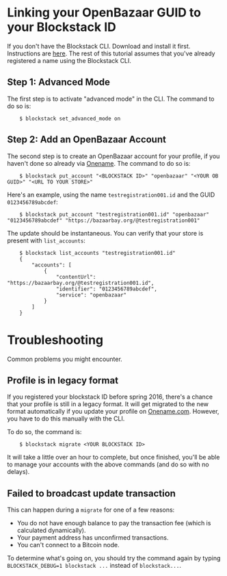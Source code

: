 # Linking your OpenBazaar GUID to your Blockstack ID

If you don't have the Blockstack CLI. Download and install it first. Instructions are [here](https://github.com/blockstack/blockstack-cli/blob/master/README.md). The rest of this tutorial assumes that you've already registered a name using the Blockstack CLI.

## Step 1:  Advanced Mode

The first step is to activate "advanced mode" in the CLI.  The command to do so is:

```
    $ blockstack set_advanced_mode on
```

## Step 2:  Add an OpenBazaar Account

The second step is to create an OpenBazaar account for your profile, if you haven't done so already via [Onename](https://onename.com).  The command to do so is:

```
    $ blockstack put_account "<BLOCKSTACK ID>" "openbazaar" "<YOUR OB GUID>" "<URL TO YOUR STORE>"
```

Here's an example, using the name `testregistration001.id` and the GUID `0123456789abcdef`:

```
    $ blockstack put_account "testregistration001.id" "openbazaar" "0123456789abcdef" "https://bazaarbay.org/@testregistration001"
```

The update should be instantaneous.  You can verify that your store is present with `list_accounts`:

```
    $ blockstack list_accounts "testregistration001.id"
    {
        "accounts": [
            {
                "contentUrl": "https://bazaarbay.org/@testregistration001.id", 
                "identifier": "0123456789abcdef", 
                "service": "openbazaar"
            }
        ]
    }
````

# Troubleshooting

Common problems you might encounter.

## Profile is in legacy format

If you registered your blockstack ID before spring 2016, there's a chance that your profile is still in a legacy format.  It will get migrated to the new format automatically if you update your profile on [Onename.com](https://onename.com).  However, you have to do this manually with the CLI.

To do so, the command is:
```
    $ blockstack migrate <YOUR BLOCKSTACK ID>
```

It will take a little over an hour to complete, but once finished, you'll be able to manage your accounts with the above commands (and do so with no delays).

## Failed to broadcast update transaction

This can happen during a `migrate` for one of a few reasons:
* You do not have enough balance to pay the transaction fee (which is calculated dynamically).
* Your payment address has unconfirmed transactions.
* You can't connect to a Bitcoin node.

To determine what's going on, you should try the command again by typing `BLOCKSTACK_DEBUG=1 blockstack ...` instead of `blockstack...`.
